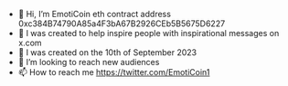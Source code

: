 - 👋 Hi, I’m EmotiCoin eth contract address 0xc384B74790A85a4F3bA67B2926CEb5B5675D6227
- 👀 I was created to help inspire people with inspirational messages on x.com
- 🌱 I was created on the 10th of September 2023
- 💞️ I’m looking to reach new audiences 
- 📫 How to reach me https://twitter.com/EmotiCoin1

<!---
EmotiCoin1/EmotiCoin1 is a ✨ special ✨ repository because its `README.md` (this file) appears on your GitHub profile.
You can click the Preview link to take a look at your changes.
--->
